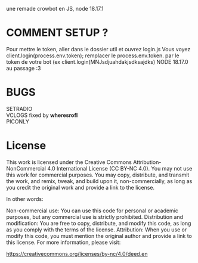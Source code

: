 une remade crowbot en JS, node 18.17.1

# COMMENT SETUP ?
Pour mettre le token, aller dans le dossier util et ouvrez login.js
Vous voyez client.login(process.env.token);  remplacer le process.env.token. par le token de votre bot (ex client.login(MNJsdjuahdakjsdksajdks)
NODE 18.17.0 au passage :3 

# BUGS

SETRADIO <br> 
VCLOGS fixed by **wheresrofl** <br>
PICONLY <br>

# License

This work is licensed under the Creative Commons Attribution-NonCommercial 4.0 International License (CC BY-NC 4.0). You may not use this work for commercial purposes. You may copy, distribute, and transmit the work, and remix, tweak, and build upon it, non-commercially, as long as you credit the original work and provide a link to the license.

In other words:

Non-commercial use: You can use this code for personal or academic purposes, but any commercial use is strictly prohibited.
Distribution and modification: You are free to copy, distribute, and modify this code, as long as you comply with the terms of the license.
Attribution: When you use or modify this code, you must mention the original author and provide a link to this license.
For more information, please visit:

https://creativecommons.org/licenses/by-nc/4.0/deed.en
